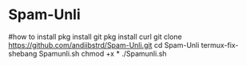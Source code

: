 # Spam-Unli
#how to install
pkg install git
pkg install curl
git clone https://github.com/andiibstrd/Spam-Unli.git
cd Spam-Unli
termux-fix-shebang Spamunli.sh
chmod +x *
./Spamunli.sh
